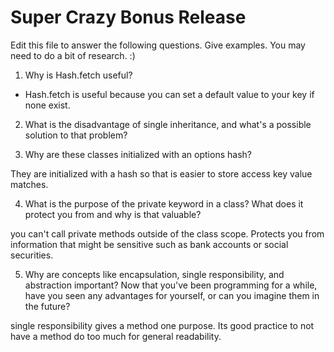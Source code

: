 # Super Crazy Bonus Release

Edit this file to answer the following questions. Give examples. You may need to do a bit of research. :)

1. Why is Hash.fetch useful?

- Hash.fetch is useful because you can set a default value to your key if none exist.

2. What is the disadvantage of single inheritance, and what's a possible solution to that problem?

3. Why are these classes initialized with an options hash?

They are initialized with a hash so that is easier to store access key value matches.

4. What is the purpose of the private keyword in a class? What does it protect you from and why is that valuable?

 you can't call private methods outside of the class scope. Protects you from information that might be sensitive such as bank accounts or social securities.

5. Why are concepts like encapsulation, single responsibility, and abstraction important? Now that you've been programming for a while, have you seen any advantages for yourself, or can you imagine them in the future?

single responsibility gives a method one purpose. Its good practice to not have a method do too much for general readability.
